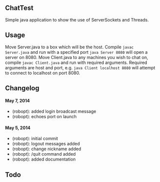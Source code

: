 ## ChatTest

Simple java application to show the use of ServerSockets and Threads.

## Usage
Move Server.java to a box which will be the host. Compile `javac Server.java` and run with a specified port `java Server 8080` will open a server on 8080. Move Client.java to any machines you wish to chat on, compile `javac Client.java` and run with required arguments. Required arguments are host and port, e.g. `java Client localhost 8080` will attempt to connect to localhost on port 8080.

## Changelog

#### May 7, 2014
- (robopt): added login broadcast message
- (robopt): echoes port on launch

#### May 5, 2014
- (robopt): initial commit
- (robopt): logout messages added
- (robopt): change nickname added
- (robopt): /quit command added
- (robopt): added documentation

## Todo

